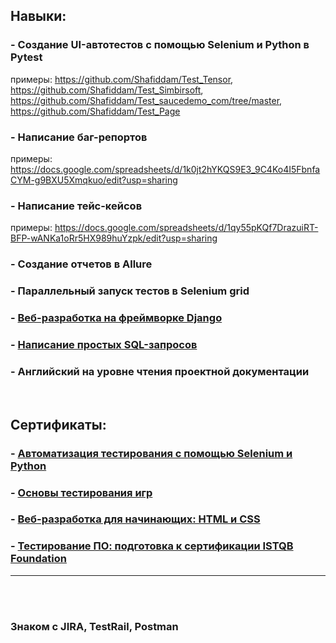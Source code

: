 ## Навыки:
### - Создание UI-автотестов с помощью Selenium и Python в Pytest
примеры: https://github.com/Shafiddam/Test_Tensor, https://github.com/Shafiddam/Test_Simbirsoft, https://github.com/Shafiddam/Test_saucedemo_com/tree/master, https://github.com/Shafiddam/Test_Page  
### - Написание баг-репортов 
примеры: https://docs.google.com/spreadsheets/d/1k0jt2hYKQS9E3_9C4Ko4I5FbnfaCYM-g9BXU5Xmqkuo/edit?usp=sharing  
### - Написание тейс-кейсов   
примеры: https://docs.google.com/spreadsheets/d/1qy55pKQf7DrazuiRT-BFP-wANKa1oRr5HX989huYzpk/edit?usp=sharing

### - Cоздание отчетов в Allure 
### - Параллельный запуск тестов в Selenium grid  
### - [Веб-разработка на фреймворке Django](https://github.com/Shafiddam/DJango_02122021/tree/master)
### - [Написание простых SQL-запросов](https://github.com/Shafiddam/SQL)  
### - Английский на уровне чтения проектной документации
<br>

## Сертификаты:
### - [Автоматизация тестирования с помощью Selenium и Python](https://stepik.org/certificate/95831e9f5dc8ebd9509b839678dfe3ff7835b27d.pdf)
### - [Основы тестирования игр](https://stepik.org/cert/1436950)
### - [Веб-разработка для начинающих: HTML и CSS](https://stepik.org/certificate/cb0e54a96a42de8b5bbff52bb16e65fd0af5701b.pdf)
### - [Тестирование ПО: подготовка к сертификации ISTQB Foundation](https://stepik.org/cert/1027568)

___________________________________________________________________
<br><br>
### Знаком с JIRA, TestRail, Postman
<br><br><br><br>
